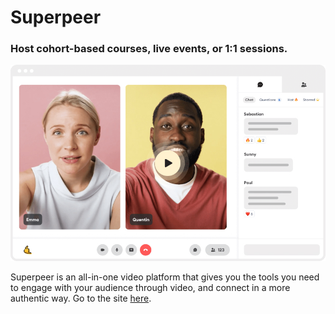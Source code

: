 # Superpeer

### Host cohort-based courses, live events, or 1:1 sessions.

[![link](./img/interface.jpg)]()

Superpeer is an all-in-one video platform that gives you the tools you need to engage with your audience through video, and connect in a more authentic way. Go to the site [here]().
